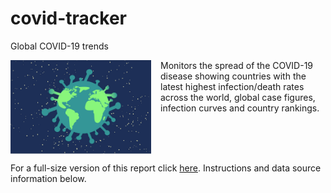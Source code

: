 # covid-tracker
Global COVID-19 trends

<div style="overflow:hidden"> <a href="CovidTracker.html"><img style="float:left;margin:0px 15px 0 0;" src="https://github.com/andrewtorres/covid-tracker/blob/main/covid-4948866_1920.jpg" alt="Covid-19 Pandemic" width="225px"/></a> 
Monitors the spread of the COVID-19 disease showing countries with the latest highest infection/death rates across the world, global case figures, infection curves and country rankings. </div>

For a full-size version of this report click <a href="https://app.powerbi.com/view?r=eyJrIjoiZTI5YTcyNTktMDFkNC00Y2IzLWFhYjctN2VkOGM2ZjA3MWM2IiwidCI6ImY2OTBmNjU4LWFmMTctNDk2Zi05NTA5LTM5ZTdiMmVlZmJlYSJ9" target="_blank">here</a>. Instructions and data source information below.
 

